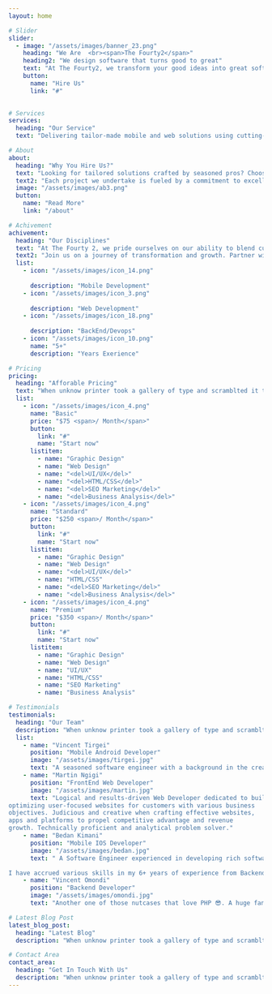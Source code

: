 ```yaml
---
layout: home

# Slider
slider:
  - image: "/assets/images/banner_23.png"
    heading: "We Are  <br><span>The Fourty2</span>"
    heading2: "We design software that turns good to great"
    text: "At The Fourty2, we transform your good ideas into great software solutions. Specializing in mobile and web development, we bring your vision to life with precision and creativity. Partner with us and experience digital craftsmanship that drives results."
    button:
      name: "Hire Us"
      link: "#"
 

# Services
services:
  heading: "Our Service"
  text: "Delivering tailor-made mobile and web solutions using cutting-edge technologies."

# About
about:
  heading: "Why You Hire Us?"
  text: "Looking for tailored solutions crafted by seasoned pros? Choose us and benefit from a partnership where innovation, expertise, and personalized attention converge to create your ideal website. We're not just developers; we're problem solvers dedicated to your success."
  text2: "Each project we undertake is fueled by a commitment to excellence and driven by a desire to innovate. With our lean, expert-driven team, you'll see efficiency in execution and creativity in every solution, ensuring that your website not only meets but exceeds your expectations. Trust us to deliver a product that sets you apart in the digital landscape, enhancing both user engagement and your brand's online presence."
  image: "/assets/images/ab3.png"
  button:
    name: "Read More"
    link: "/about"

# Achivement
achivement:
  heading: "Our Disciplines"
  text: "At The Fourty 2, we pride ourselves on our ability to blend cutting-edge technology with proven strategies to deliver exceptional digital solutions. Our expert team is equipped with diverse skills across mobile, web, and backend development, ensuring comprehensive coverage of all your software needs. Whether you're looking to build a mobile app that captivates your audience, a dynamic website that drives conversions, or robust backend systems that scale, we have the skills and experience to bring your vision to life."
  text2: "Join us on a journey of transformation and growth. Partner with us for your next project and experience digital solutions that are not only effective but truly transformative."
  list:
    - icon: "/assets/images/icon_14.png"
     
      description: "Mobile Development"
    - icon: "/assets/images/icon_3.png"
      
      description: "Web Development"
    - icon: "/assets/images/icon_18.png"
     
      description: "BackEnd/Devops"
    - icon: "/assets/images/icon_10.png"
      name: "5+"
      description: "Years Exerience"

# Pricing
pricing:
  heading: "Afforable Pricing"
  text: "When unknow printer took a gallery of type and scramblted it to make a type specimen book"
  list:
    - icon: "/assets/images/icon_4.png"
      name: "Basic"
      price: "$75 <span>/ Month</span>"
      button:
        link: "#"
        name: "Start now"
      listitem:
        - name: "Graphic Design"
        - name: "Web Design"
        - name: "<del>UI/UX</del>"
        - name: "<del>HTML/CSS</del>"
        - name: "<del>SEO Marketing</del>"
        - name: "<del>Business Analysis</del>"
    - icon: "/assets/images/icon_4.png"
      name: "Standard"
      price: "$250 <span>/ Month</span>"
      button:
        link: "#"
        name: "Start now"
      listitem:
        - name: "Graphic Design"
        - name: "Web Design"
        - name: "<del>UI/UX</del>"
        - name: "HTML/CSS"
        - name: "<del>SEO Marketing</del>"
        - name: "<del>Business Analysis</del>"
    - icon: "/assets/images/icon_4.png"
      name: "Premium"
      price: "$350 <span>/ Month</span>"
      button:
        link: "#"
        name: "Start now"
      listitem:
        - name: "Graphic Design"
        - name: "Web Design"
        - name: "UI/UX"
        - name: "HTML/CSS"
        - name: "SEO Marketing"
        - name: "Business Analysis"

# Testimonials
testimonials:
  heading: "Our Team"
  description: "When unknow printer took a gallery of type and scramblted it to make a type specimen book"
  list:
    - name: "Vincent Tirgei"
      position: "Mobile Android Developer"
      image: "/assets/images/tirgei.jpg"
      text: "A seasoned software engineer with a background in the creation and execution of innovative solutions to modern everyday problems. I have hands-on experience in all aspects of the software development lifecycle and end-to-end project development, from conceptualization all through to development, testing and deployment. "
    - name: "Martin Ngigi"
      position: "FrontEnd Web Developer"
      image: "/assets/images/martin.jpg"
      text: "Logical and results-driven Web Developer dedicated to building and
optimizing user-focused websites for customers with various business
objectives. Judicious and creative when crafting effective websites,
apps and platforms to propel competitive advantage and revenue
growth. Technically proficient and analytical problem solver."
    - name: "Bedan Kimani"
      position: "Mobile IOS Developer"
      image: "/assets/images/bedan.jpg"
      text: " A Software Engineer experienced in developing rich software solutions with a focus on efficiency, usability and scalability

I have accrued various skills in my 6+ years of experience from Backend development in PHP, Python and Node, Mobile development (Android and iOS) to Leadership skills, leading various teams in developing products that have been used in various places around the world"
    - name: "Vincent Omondi"
      position: "Backend Developer"
      image: "/assets/images/omondi.jpg"
      text: "Another one of those nutcases that love PHP 😎. A huge fan of Laravel and has used it for nearly a decade now."

# Latest Blog Post
latest_blog_post:
  heading: "Latest Blog"
  description: "When unknow printer took a gallery of type and scramblted it to make a type specimen book"

# Contact Area
contact_area:
  heading: "Get In Touch With Us"
  description: "When unknow printer took a gallery of type and scramblted it to make a type specimen book"
---
```

